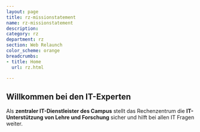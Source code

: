 ```yaml
---
layout: page
title: rz-missionstatement
name: rz-missionstatement
description: 
category: rz
department: rz
section: Web Relaunch
color_scheme: orange
breadcrumbs:
- title: Home
  url: rz.html

---
```

<h2 class="title font-36 text-theme-color-2">Willkommen bei den IT-Experten</h2>
<p>Als <b>zentraler IT-Dienst­leister des Campus</b> stellt das Rechenzentrum die <b>IT-Unter­stützung von Lehre und Forschung</b> sicher und hilft bei allen IT Fragen weiter.</p>
        